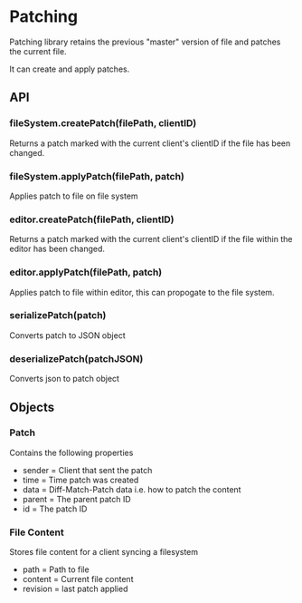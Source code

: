 # Patching

Patching library retains the previous "master" version of file and patches the current file.

It can create and apply patches.

## API

### fileSystem.createPatch(filePath, clientID)

Returns a patch marked with the current client's clientID if the file has been changed.

### fileSystem.applyPatch(filePath, patch)

Applies patch to file on file system

### editor.createPatch(filePath, clientID)

Returns a patch marked with the current client's clientID if the file within the editor has been changed.

### editor.applyPatch(filePath, patch)

Applies patch to file within editor, this can propogate to the file system.

### serializePatch(patch)

Converts patch to JSON object

### deserializePatch(patchJSON)

Converts json to patch object

## Objects

### Patch
Contains the following properties
* sender = Client that sent the patch
* time = Time patch was created
* data = Diff-Match-Patch data i.e. how to patch the content
* parent = The parent patch ID
* id = The patch ID

### File Content
Stores file content for a client syncing a filesystem
* path = Path to file
* content = Current file content
* revision = last patch applied
